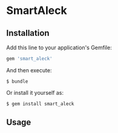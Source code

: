 # SmartAleck

## Installation

Add this line to your application's Gemfile:

```ruby
gem 'smart_aleck'
```

And then execute:

    $ bundle

Or install it yourself as:

    $ gem install smart_aleck

## Usage

